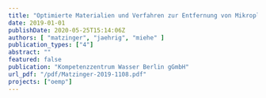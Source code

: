 ```yaml
---
title: "Optimierte Materialien und Verfahren zur Entfernung von Mikroplastik aus dem Wasserkreislauf - Schlussbericht Verbundprojekt OEMP (Teilprojekt Kompetenzzentrum Wasser Berlin gGmbH)"
date: 2019-01-01
publishDate: 2020-05-25T15:14:06Z
authors: [ "matzinger", "jaehrig", "miehe" ]
publication_types: ["4"]
abstract: ""
featured: false
publication: "Kompetenzzentrum Wasser Berlin gGmbH"
url_pdf: "/pdf/Matzinger-2019-1108.pdf"
projects: ["oemp"]
---
```


